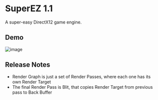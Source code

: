 # SuperEZ 1.1
 A super-easy DirectX12 game engine.

## Demo

![image](https://github.com/user-attachments/assets/f675161e-77f0-4ea1-b826-6d238c456277)

## Release Notes
- Render Graph is just a set of Render Passes, where each one has its own Render Target
- The final Render Pass is Blit, that copies Render Target from previous pass to Back Buffer
